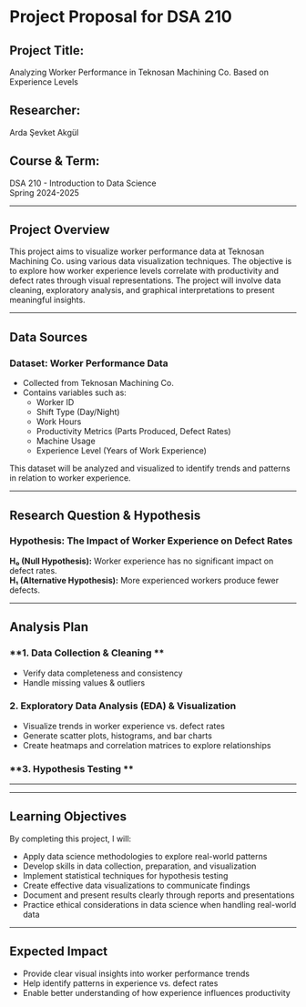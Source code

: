 #  Project Proposal for DSA 210

## **Project Title:**  
Analyzing Worker Performance in Teknosan Machining Co. Based on Experience Levels

## **Researcher:**  
Arda Şevket Akgül
## **Course & Term:**  
DSA 210 - Introduction to Data Science  
Spring 2024-2025  

---

## **Project Overview**  
This project aims to visualize worker performance data at Teknosan Machining Co. using various data visualization techniques. The objective is to explore how worker experience levels correlate with productivity and defect rates through visual representations. The project will involve data cleaning, exploratory analysis, and graphical interpretations to present meaningful insights.

---

## **Data Sources**  
### **Dataset: Worker Performance Data**  
- Collected from Teknosan Machining Co.  
- Contains variables such as:  
  - Worker ID  
  - Shift Type (Day/Night)  
  - Work Hours  
  - Productivity Metrics (Parts Produced, Defect Rates)  
  - Machine Usage
  - Experience Level (Years of Work Experience) 
    

This dataset will be analyzed and visualized to identify trends and patterns in relation to worker experience.

---

 
## **Research Question & Hypothesis**  
### **Hypothesis: The Impact of Worker Experience on Defect Rates**  
**H₀ (Null Hypothesis):** Worker experience has no significant impact on defect rates.  
**H₁ (Alternative Hypothesis):** More experienced workers produce fewer defects.  

---

## **Analysis Plan**  
### **1. Data Collection & Cleaning **  
- Verify data completeness and consistency  
- Handle missing values & outliers  

### **2. Exploratory Data Analysis (EDA) & Visualization**  
- Visualize trends in worker experience vs. defect rates  
- Generate scatter plots, histograms, and bar charts  
- Create heatmaps and correlation matrices to explore relationships  

### **3. Hypothesis Testing **  


---



---

## **Learning Objectives**  
By completing this project, I will:  
- Apply data science methodologies to explore real-world patterns  
- Develop skills in data collection, preparation, and visualization  
- Implement statistical techniques for hypothesis testing  
- Create effective data visualizations to communicate findings  
- Document and present results clearly through reports and presentations  
- Practice ethical considerations in data science when handling real-world data  

---

## **Expected Impact**  
- Provide clear visual insights into worker performance trends  
- Help identify patterns in experience vs. defect rates  
- Enable better understanding of how experience influences productivity  
